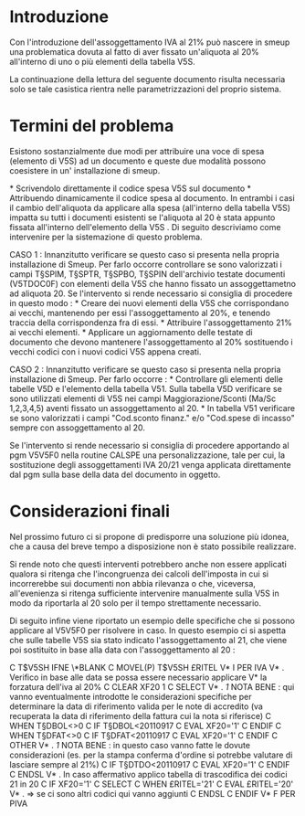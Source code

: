 # Introduzione
Con l'introduzione dell'assoggettamento IVA al 21% può nascere in smeup una problematica dovuta al fatto di aver fissato un'aliquota al 20% all'interno di uno o più elementi della tabella V5S.

La continuazione della lettura del seguente documento risulta necessaria solo se tale casistica rientra nelle parametrizzazioni del proprio sistema.

# Termini del problema
Esistono sostanzialmente due modi per attribuire una voce di spesa (elemento di V5S) ad un documento e queste due modalità possono coesistere in un' installazione di smeup.

\* Scrivendolo direttamente il codice spesa V5S sul documento
\* Attribuendo dinamicamente il codice spesa al documento.
In entrambi i casi il cambio dell'aliquota da applicare alla spesa (all'interno della tabella V5S) impatta su tutti i documenti esistenti se l'aliquota  al 20 è stata appunto fissata all'interno dell'elemento della V5S . Di seguito descriviamo come intervenire per la sistemazione di questo problema.

CASO 1 : 
Innanzitutto verificare se questo caso si presenta nella propria installazione di Smeup. Per farlo occorre controllare se sono valorizzati i campi T§SPIM, T§SPTR, T§SPBO, T§SPIN  dell'archivio testate documenti (V5TDOC0F) con elementi della V5S che hanno fissato un assoggettametno ad aliquota 20.  Se l'intervento si rende necessario si consiglia di procedere in questo modo : 
\* Creare dei nuovi elementi della V5S che corrispondano ai vecchi, mantenendo per essi l'assoggettamento al 20%, e tenendo traccia della corrispondenza fra di essi.
\* Attribuire l'assoggettamento 21% ai vecchi elementi.
\* Applicare un aggiornamento delle testate di documento che devono mantenere l'assoggettamento al 20% sostituendo i vecchi codici con i nuovi codici V5S appena creati.

CASO 2 : 
Innanzitutto verificare se questo caso si presenta nella propria installazione di Smeup. Per farlo occorre : 
\* Controllare gli elementi delle tabelle V5D e l'elemento della tabella V51. Sulla tabella V5D verificare se sono utilizzati elementi di V5S nei campi Maggiorazione/Sconti (Ma/Sc 1,2,3,4,5) aventi fissato un assoggettamento al 20.
\* In tabella V51 verificare se sono valorizzati i campi "Cod.sconto finanz." e/o "Cod.spese di incasso" sempre con assoggettamento al 20.

Se l'intervento si rende necessario si consiglia di procedere apportando al pgm V5V5F0 nella routine CALSPE una personalizzazione, tale per cui, la sostituzione degli assoggettamenti IVA  20/21 venga applicata direttamente dal pgm sulla base della data del documento in oggetto.

# Considerazioni finali
Nel prossimo futuro ci si propone di predisporre una soluzione più idonea, che a causa del breve tempo a disposizione non è stato possibile realizzare.

Si rende noto che questi interventi potrebbero anche non essere applicati qualora si ritenga che l'incongruenza dei calcoli dell'imposta in cui si incorrerebbe sui documenti non abbia rilevanza o che, viceversa, all'evenienza si ritenga sufficiente intervenire manualmente sulla V5S in modo da riportarla al 20 solo per il tempo strettamente necessario.

Di seguito infine viene riportato un esempio delle specifiche che si possono applicare al V5V5F0 per risolvere in caso. In questo esempio ci si aspetta che sulle tabelle V5S sia stato indicato l'assoggettamento al 21, che viene poi sostituito in base alla data con l'assoggettamento al 20 : 

>
C     T$V5SH        IFNE      \*BLANK
C                   MOVEL(P)  T$V5SH        £RITEL
V\* I PER IVA
V\* . Verifico in base alle data se possa essere necessario applicare
V\*   la forzatura dell'iva al 20%
C                   CLEAR                   XF20              1
C                   SELECT
V\* . _1_ NOTA BENE :  qui vanno eventualmente introdotte le considerazioni specifiche per determinare la data di riferimento valida per le note di accredito (va recuperata la data di riferimento della fattura cui la nota si riferisce)
C                   WHEN      T§DBOL<>0
C                   IF        T§DBOL<20110917
C                   EVAL      XF20='1'
C                   ENDIF
C                   WHEN      T§DFAT<>0
C                   IF        T§DFAT<20110917
C                   EVAL      XF20='1'
C                   ENDIF
C                   OTHER
V\* . _1_ NOTA BENE :  in questo caso vanno fatte le dovute considerazioni (es. per la stampa conferma d'ordine si potrebbe valutare di lasciare sempre al 21%) 
C                   IF        T§DTDO<20110917
C                   EVAL      XF20='1'
C                   ENDIF
C                   ENDSL
V\* . In caso affermativo applico tabella di trascodifica dei codici 21 in 20
C                   IF        XF20='1'
C                   SELECT
C                   WHEN      £RITEL='21'
C                   EVAL      £RITEL='20'
 V\* . => se ci sono altri codici qui vanno aggiunti
C                   ENDSL
C                   ENDIF
V\* F PER PIVA




